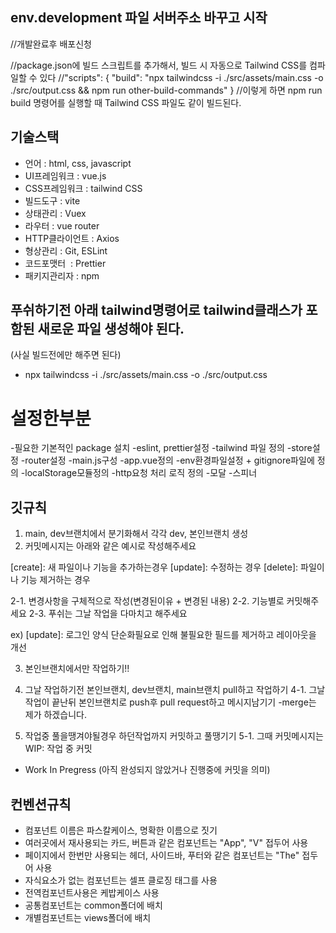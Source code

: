 ## env.development 파일 서버주소 바꾸고 시작


//개발완료후 배포신청

//package.json에 빌드 스크립트를 추가해서, 빌드 시 자동으로 Tailwind CSS를 컴파일할 수 있다
//"scripts": {
  "build": "npx tailwindcss -i ./src/assets/main.css -o ./src/output.css && npm run other-build-commands"
}
//이렇게 하면 npm run build 명령어를 실행할 때 Tailwind CSS 파일도 같이 빌드된다.


## 기술스택

- 언어 : html, css, javascript
- UI프레임워크 : vue.js
- CSS프레임워크 : tailwind CSS
- 빌드도구 : vite
- 상태관리 : Vuex
- 라우터 : vue router
- HTTP클라이언트 : Axios
- 형상관리 : Git, ESLint
- 코드포맷터  : Prettier
- 패키지관리자 : npm



## 푸쉬하기전 아래 tailwind명령어로 tailwind클래스가 포함된 새로운 파일 생성해야 된다.
(사실 빌드전에만 해주면 된다)

- npx tailwindcss -i ./src/assets/main.css -o ./src/output.css





# 설정한부분
-필요한 기본적인 package 설치
-eslint, prettier설정
-tailwind 파일 정의
-store설정
-router설정
-main.js구성
-app.vue정의
-env환경파일설정 + gitignore파일에 정의
-localStorage모듈정의
-http요청 처리 로직 정의
-모달
-스피너



## 깃규칙

1. main, dev브랜치에서 분기화해서 각각 dev, 본인브랜치 생성
2. 커밋메시지는 아래와 같은 예시로 작성해주세요

[create]:  새 파일이나 기능을 추가하는경우
[update]: 수정하는 경우
[delete]: 파일이나 기능 제거하는 경우

2-1. 변경사항을 구체적으로 작성(변경된이유 + 변경된 내용)
2-2. 기능별로 커밋해주세요
2-3. 푸쉬는 그날 작업을 다마치고 해주세요

ex)
[update]: 로그인 양식 단순화필요로 인해 불필요한 필드를 제거하고 레이아웃을 개선 

3. 본인브랜치에서만 작업하기!!
4. 그날 작업하기전 본인브랜치, dev브랜치, main브랜치 pull하고 작업하기
4-1. 그날 작업이 끝난뒤  본인브랜치로 push후 pull request하고 메시지남기기
-merge는 제가 하겠습니다.

5. 작업중 풀을땡겨야될경우 하던작업까지 커밋하고 풀땡기기
5-1. 그때 커밋메시지는  WIP: 작업 중 커밋

* Work In Pregress
(아직 완성되지 않았거나 진행중에 커밋을 의미)


## 컨벤션규칙
- 컴포넌트 이름은 파스칼케이스, 명확한 이름으로 짓기
- 여러곳에서 재사용되는 카드, 버튼과 같은 컴포넌트는 "App", "V" 접두어 사용
- 페이지에서 한번만 사용되는 헤더, 사이드바, 푸터와 같은 컴포넌트는 "The" 접두어 사용
- 자식요소가 없는 컴포넌트는 셀프 클로징 태그를 사용 <MyComponent />
- 전역컴포넌트사용은 케밥케이스 사용
- 공통컴포넌트는 common폴더에 배치
- 개별컴포넌트는 views폴더에 배치








